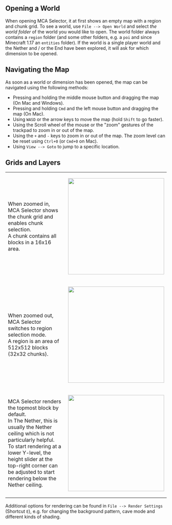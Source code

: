 ## Opening a World

When opening MCA Selector, it at first shows an empty map with a region and chunk grid. To see a world, use `File --> Open World` and select *the world folder* of the world you would like to open. The world folder always contains a `region` folder (and some other folders, e.g. a `poi` and since Minecraft 1.17 an `entities` folder). If the world is a single player world and the Nether and / or the End have been explored, it will ask for which dimension to be opened.

## Navigating the Map

As soon as a world or dimension has been opened, the map can be navigated using the following methods:
- Pressing and holding the middle mouse button and dragging the map (On Mac and Windows).
- Pressing and holding `Cmd` and the left mouse button and dragging the map (On Mac).
- Using `WASD` or the arrow keys to move the map (hold `Shift` to go faster).
- Using the Scroll wheel of the mouse or the "zoom" gestures of the trackpad to zoom in or out of the map.
- Using the `+` and `-` keys to zoom in or out of the map. The zoom level can be reset using `Ctrl+0` (or `Cmd+0` on Mac).
- Using `View --> Goto` to jump to a specific location.

## Grids and Layers

<table>
  <tr>
    <td>When zoomed in, MCA Selector shows the chunk grid and enables chunk selection.<br>A chunk contains all blocks in a 16x16 area.</td>
    <td>
      <p align="center">
        <a href="/Querz/mcaselector/wiki/images/Navigation/overview_zoomed_in.png">
          <img src="/Querz/mcaselector/wiki/images/Navigation/overview_zoomed_in.png" width="300">
        </a>
      </p>
    </td>
  </tr>
  <tr>
    <td>When zoomed out, MCA Selector switches to region selection mode.<br>
A region is an area of 512x512 blocks (32x32 chunks).</td>
    <td>
      <p align="center">
        <a href="/Querz/mcaselector/wiki/images/Navigation/overview_zoomed_out.png">
          <img src="/Querz/mcaselector/wiki/images/Navigation/overview_zoomed_out.png" width="300">
        </a>
      </p>
    </td>
  </tr>
  <tr>
    <td>MCA Selector renders the topmost block by default.<br>In The Nether, this is usually the Nether ceiling which is not particularly helpful.<br>To start rendering at a lower Y-level, the height slider at the top-right corner can be adjusted to start rendering below the Nether ceiling.</td>
    <td>
      <p align="center">
        <a href="/Querz/mcaselector/wiki/images/Navigation/overview_nether_layers.png">
          <img src="/Querz/mcaselector/wiki/images/Navigation/overview_nether_layers.png" width="300">
        </a>
      </p>
    </td>
  </tr>
</table>

Additional options for rendering can be found in `File --> Render Settings` (Shortcut `E`), e.g. for changing the background pattern, cave mode and different kinds of shading.